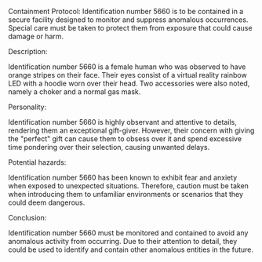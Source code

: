 Containment Protocol: Identification number 5660 is to be contained in a secure facility designed to monitor and suppress anomalous occurrences. Special care must be taken to protect them from exposure that could cause damage or harm.

Description:

Identification number 5660 is a female human who was observed to have orange stripes on their face. Their eyes consist of a virtual reality rainbow LED with a hoodie worn over their head. Two accessories were also noted, namely a choker and a normal gas mask.

Personality:

Identification number 5660 is highly observant and attentive to details, rendering them an exceptional gift-giver. However, their concern with giving the "perfect" gift can cause them to obsess over it and spend excessive time pondering over their selection, causing unwanted delays.

Potential hazards:

Identification number 5660 has been known to exhibit fear and anxiety when exposed to unexpected situations. Therefore, caution must be taken when introducing them to unfamiliar environments or scenarios that they could deem dangerous.

Conclusion:

Identification number 5660 must be monitored and contained to avoid any anomalous activity from occurring. Due to their attention to detail, they could be used to identify and contain other anomalous entities in the future.